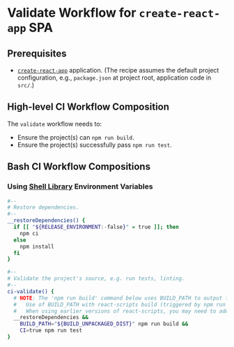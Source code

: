 # Validate Workflow for `create-react-app` SPA

## Prerequisites

* [`create-react-app`][create-react-app] application. (The recipe assumes the default project configuration, e.g., `package.json` at project root, application code in `src/`.)

## High-level CI Workflow Composition

The `validate` workflow needs to:

* Ensure the project(s) can `npm run build`.
* Ensure the project(s) successfully pass `npm run test`.

## Bash CI Workflow Compositions

### Using [Shell Library][shell library] Environment Variables

```bash
#--
# Restore dependencies.
#--
__restoreDependencies() {
  if [[ "${RELEASE_ENVIRONMENT:-false}" = true ]]; then
    npm ci
  else
    npm install
  fi
}

#--
# Validate the project's source, e.g. run tests, linting.
#--
ci-validate() {
  # NOTE: The 'npm run build' command below uses BUILD_PATH to output to the canonical CICEE location for unpackaged distributables.
  #   Use of BUILD_PATH with react-scripts build (triggered by npm run build) requires react-scripts 4.0.2 (2021-02-03) or later.
  #   When using earlier versions of react-scripts, you may need to add '&& mv "${BUILD_ROOT}" "${BUILD_UNPACKAGED_DIST}"' _after npm run build_ to achieve the same effect.
  __restoreDependencies &&
    BUILD_PATH="${BUILD_UNPACKAGED_DIST}" npm run build &&
    CI=true npm run test
}
```

[create-react-app]: https://create-react-app.dev/
[shell library]: ../../use/ci-library.md

